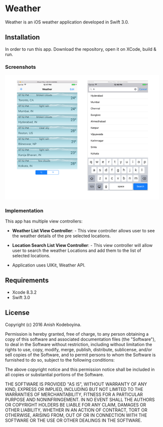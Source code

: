 # Weather

Weather is an iOS weather application developed in Swift 3.0.  

## Installation
In order to run this app. Download the repository, open it on XCode, build & run.

### Screenshots

![alt tag](https://github.com/kak2008/Weather/blob/master/Screenshots/Screen%20Shot%202017-07-09%20at%201.02.47%20PM.png)

### Implementation
This app has multiple view controllers:
- __Weather List View Controller__: - This view controller allows user to see the weather details of the pre selected locations.  

- __Location Search List View Controller__: - This view controller will allow user to search the weather Locations and add them to the list of selected locations.  

- Application uses UIKit, Weather API.


## Requirements
* Xcode 8.3.2
* Swift 3.0

## License
Copyright (c) 2016 Anish Kodeboyina.

Permission is hereby granted, free of charge, to any person obtaining a copy of this software and associated documentation files (the "Software"), to deal in the Software without restriction, including without limitation the rights to use, copy, modify, merge, publish, distribute, sublicense, and/or sell copies of the Software, and to permit persons to whom the Software is furnished to do so, subject to the following conditions:

The above copyright notice and this permission notice shall be included in all copies or substantial portions of the Software.

THE SOFTWARE IS PROVIDED "AS IS", WITHOUT WARRANTY OF ANY KIND, EXPRESS OR IMPLIED, INCLUDING BUT NOT LIMITED TO THE WARRANTIES OF MERCHANTABILITY, FITNESS FOR A PARTICULAR PURPOSE AND NONINFRINGEMENT. IN NO EVENT SHALL THE AUTHORS OR COPYRIGHT HOLDERS BE LIABLE FOR ANY CLAIM, DAMAGES OR OTHER LIABILITY, WHETHER IN AN ACTION OF CONTRACT, TORT OR OTHERWISE, ARISING FROM, OUT OF OR IN CONNECTION WITH THE SOFTWARE OR THE USE OR OTHER DEALINGS IN THE SOFTWARE.
